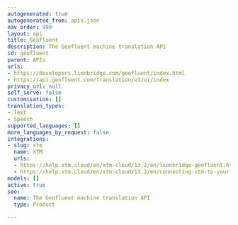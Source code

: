 ```yaml
---
autogenerated: true
autogenerated_from: apis.json
nav_order: 999
layout: api
title: Geofluent
description: The Geofluent machine translation API
id: geofluent
parent: APIs
urls:
- https://developers.lionbridge.com/geofluent/index.html
- https://api.geofluent.com/Translation/v3/ui/index
privacy_url: null
self_serve: false
customisation: []
translation_types:
- Text
- Speech
supported_languages: []
more_languages_by_request: false
integrations:
- slug: xtm
  name: XTM
  urls:
  - https://help.xtm.cloud/en/xtm-cloud/13.2/en/lionbridge-geofluent.html
  - https://help.xtm.cloud/en/xtm-cloud/13.2/en/connecting-xtm-to-your-lionbridge-geofluent-mt-engine.html
models: []
active: true
seo:
  name: The Geofluent machine translation API
  type: Product

---
```


